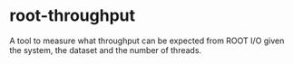 # root-throughput

A tool to measure what throughput can be expected from ROOT I/O given the system, the dataset and the number of threads.
